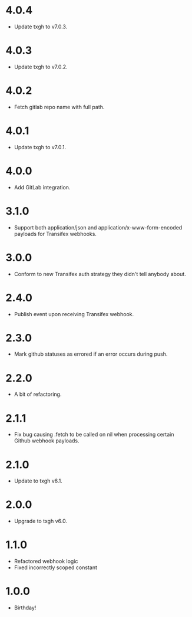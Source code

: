 # 4.0.4
* Update txgh to v7.0.3.

# 4.0.3
* Update txgh to v7.0.2.

# 4.0.2
* Fetch gitlab repo name with full path.

# 4.0.1
* Update txgh to v7.0.1.

# 4.0.0
* Add GitLab integration.

# 3.1.0
* Support both application/json and application/x-www-form-encoded payloads for Transifex webhooks.

# 3.0.0
* Conform to new Transifex auth strategy they didn't tell anybody about.

# 2.4.0
* Publish event upon receiving Transifex webhook.

# 2.3.0
* Mark github statuses as errored if an error occurs during push.

# 2.2.0
* A bit of refactoring.

# 2.1.1
* Fix bug causing .fetch to be called on nil when processing certain Github webhook payloads.

# 2.1.0
* Update to txgh v6.1.

# 2.0.0
* Upgrade to txgh v6.0.

# 1.1.0
* Refactored webhook logic
* Fixed incorrectly scoped constant

# 1.0.0
* Birthday!
